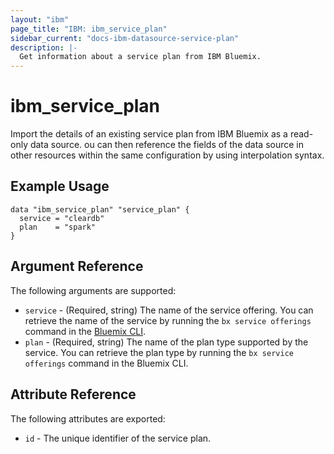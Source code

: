 ```yaml
---
layout: "ibm"
page_title: "IBM: ibm_service_plan"
sidebar_current: "docs-ibm-datasource-service-plan"
description: |-
  Get information about a service plan from IBM Bluemix.
---
```


# ibm\_service_plan

Import the details of an existing service plan from IBM Bluemix as a read-only data source. ou can then reference the fields of the data source in other resources within the same configuration by using interpolation syntax.

## Example Usage

```hcl
data "ibm_service_plan" "service_plan" {
  service = "cleardb"
  plan    = "spark"
}
```

## Argument Reference

The following arguments are supported:

* `service` - (Required, string) The name of the service offering. You can retrieve the name of the service by running the `bx service offerings` command in the [Bluemix CLI](https://console.ng.bluemix.net/docs/cli/reference/bluemix_cli/index.html#getting-started).
* `plan` - (Required, string) The name of the plan type supported by the service. You can retrieve the plan type by running the `bx service offerings` command in the Bluemix CLI.

## Attribute Reference

The following attributes are exported:

* `id` - The unique identifier of the service plan.  
